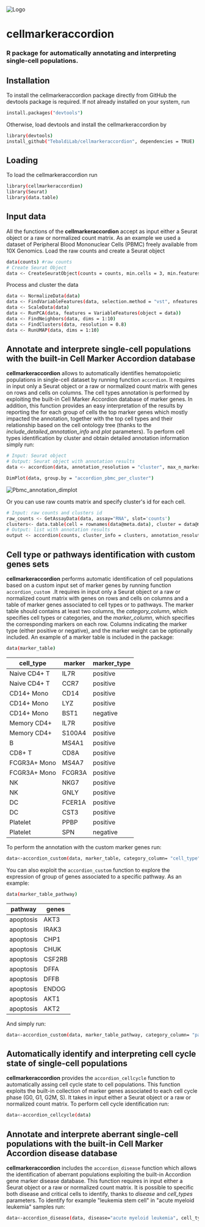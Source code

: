 ![Logo](https://github.com/TebaldiLab/cellmarkeraccordion/assets/68125242/f71d49b1-72c9-4c45-99d8-e682248154ab)
# cellmarkeraccordion
### R package for automatically annotating and interpreting single-cell populations.
## Installation 
To install the cellmarkeraccordion package directly from GitHub the devtools package is required. If not already installed on your system, run
```bash
install.packages("devtools")
```
Otherwise, load devtools and install the cellmarkeraccordion by
```bash
library(devtools)
install_github("TebaldiLab/cellmarkeraccordion", dependencies = TRUE)
```
## Loading
To load the cellmarkeraccordion run
```bash
library(cellmarkeraccordion)
library(Seurat)
library(data.table)
```
## Input data
All the functions of the <strong>cellmarkeraccordion</strong> accept as input either a Seurat object or a raw or normalized count matrix. 
As an example we used a dataset of Peripheral Blood Mononuclear Cells (PBMC) freely available from 10X Genomics. 
Load the raw counts and create a Seurat object
```bash
data(counts) #raw counts
# Create Seurat Object
data <- CreateSeuratObject(counts = counts, min.cells = 3, min.features = 200)
```
Process and cluster the data
```bash
data <- NormalizeData(data)
data <- FindVariableFeatures(data, selection.method = "vst", nfeatures = 2000)
data <- ScaleData(data)
data <- RunPCA(data, features = VariableFeatures(object = data))
data <- FindNeighbors(data, dims = 1:10)
data <- FindClusters(data, resolution = 0.8)
data <- RunUMAP(data, dims = 1:10)
```
## Annotate and interprete single-cell populations with the built-in Cell Marker Accordion database
<strong>cellmarkeraccordion</strong> allows to automatically identifies hematopoietic populations in single-cell dataset by running function ``` accordion ```. 
It requires in input only a Seurat object or a raw or normalized count matrix with genes on rows and cells on columns. The cell types annotation is performed by exploiting the built-in Cell Marker Accordion database of marker genes. In addition, this function provides an easy interpretation of the results by reporting the for each group of cells the top marker genes which mostly impacted the annotation, together with the top cell types and their relationship based on the cell ontology tree (thanks to the *include_detailed_annotation_info* and *plot* parameters). 
To perform cell types identification by cluster and obtain detailed annotation information simply run:
```bash  
# Input: Seurat object
# Output: Seurat object with annotation results 
data <- accordion(data, annotation_resolution = "cluster", max_n_marker = 30, allow_unknown = FALSE, annotation_name = "accordion_pbmc", include_detailed_annotation_info = TRUE, plot = TRUE)
```

```bash
DimPlot(data, group.by = "accordion_pbmc_per_cluster")
```
![Pbmc_annotation_dimplot](https://github.com/user-attachments/assets/e7f48599-2e02-4d52-9473-c37e98432165)


Or you can use raw counts matrix and specify cluster's id for each cell.
```bash
# Input: raw counts and clusters id  
raw_counts <- GetAssayData(data, assay="RNA", slot='counts')
clusters<- data.table(cell = rownames(data@meta.data), cluster = data@meta.data$seurat_clusters)
# Output: list with annotation results 
output <- accordion(counts, cluster_info = clusters, annotation_resolution= "cluster", max_n_marker = 30, include_detailed_annotation_info = TRUE, plot = TRUE)
```

## Cell type or pathways identification with custom genes sets
<strong>cellmarkeraccordion</strong> performs automatic identification of cell populations based on a custom input set of marker genes by running function ```accordion_custom ```.It requires in input only a Seurat object or a raw or normalized count matrix with genes on rows and cells on columns and a table of marker genes associated to cell types or  to pathways. The marker table should contains at least two columns, the *category_column*,  which specifies cell types or categories, and the *marker_column*, which specifies the corresponding markers on each row. Columns indicating the marker type (either positive or negative), and the marker weight can be optionally included. An example of a marker table
is included in the package: 
```bash
data(marker_table)
```
| cell_type  | marker | marker_type |                                           
| ------------- | ------------- | ------------- |
| Naive CD4+ T | IL7R | positive |
| Naive CD4+ T | CCR7 | positive |
| CD14+ Mono | CD14 | positive |
| CD14+ Mono | LYZ | positive |
| CD14+ Mono | BST1 | negative |
| Memory CD4+ | IL7R | positive |
| Memory CD4+ | S100A4 | positive |
| B | MS4A1 | positive |
| CD8+ T | CD8A | positive |
| FCGR3A+ Mono | MS4A7 | positive |
| FCGR3A+ Mono | FCGR3A | positive |
| NK | NKG7 | positive |
| NK | GNLY | positive |
| DC | FCER1A | positive |
| DC | CST3 | positive |
| Platelet | PPBP | positive |
| Platelet | SPN | negative |

To perform the annotation with the custom marker genes run:
```bash
data<-accordion_custom(data, marker_table, category_column= "cell_type", marker_column ="marker", marker_type_column = "marker_type")
```
You can also exploit the ```accordion_custom``` function to explore the expression of group of genes associated to a specific pathway. As an example: 
```bash
data(marker_table_pathway)
```
| pathway  | genes |                                         
| ------------- | ------------- | 
| apoptosis | AKT3 | 
| apoptosis | IRAK3 | 
| apoptosis | CHP1 |
| apoptosis | CHUK | 
| apoptosis | CSF2RB |
| apoptosis | DFFA |
| apoptosis | DFFB |
| apoptosis | ENDOG |
| apoptosis | AKT1 |
| apoptosis | AKT2 |

And simply run: 
```bash
data<-accordion_custom(data, marker_table_pathway, category_column= "pathway", marker_column ="genes")
```
## Automatically identify and interpreting cell cycle state of single-cell populations
<strong>cellmarkeraccordion</strong> provides the ```accordion_cellcycle``` function to automatically assing cell cycle state to cell populations. This function exploits the built-in collection of
marker genes associated to each cell cycle phase (G0, G1, G2M, S). It takes in input either a Seurat object or a raw or normalized count matrix. 
To perform cell cycle identification run: 
```bash
data<-accordion_cellcycle(data)
```
## Annotate and interprete aberrant single-cell populations with the built-in Cell Marker Accordion disease database
<strong>cellmarkeraccordion</strong> includes the ```accordion_disease``` function which allows the identification of aberrant populations exploiting the built-in Accordion gene marker disease database. 
This function requires in input either a Seurat object or a raw or normalized count matrix. It is possible to specific both disease and critical cells to identify, thanks to *disease* and *cell_types* parameters.
To identify for example "leukemia stem cell" in "acute myeloid leukemia" samples run: 
```bash
data<-accordion_disease(data, disease="acute myeloid leukemia", cell_types ="leukemia stem cell")
```






